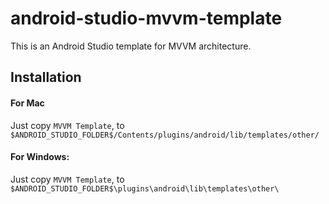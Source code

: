 # android-studio-mvvm-template
This is an Android Studio template for MVVM architecture.

## Installation

#### For Mac
Just copy `MVVM Template`, to `$ANDROID_STUDIO_FOLDER$/Contents/plugins/android/lib/templates/other/`

#### For Windows:
Just copy `MVVM Template`, to `$ANDROID_STUDIO_FOLDER$\plugins\android\lib\templates\other\`
